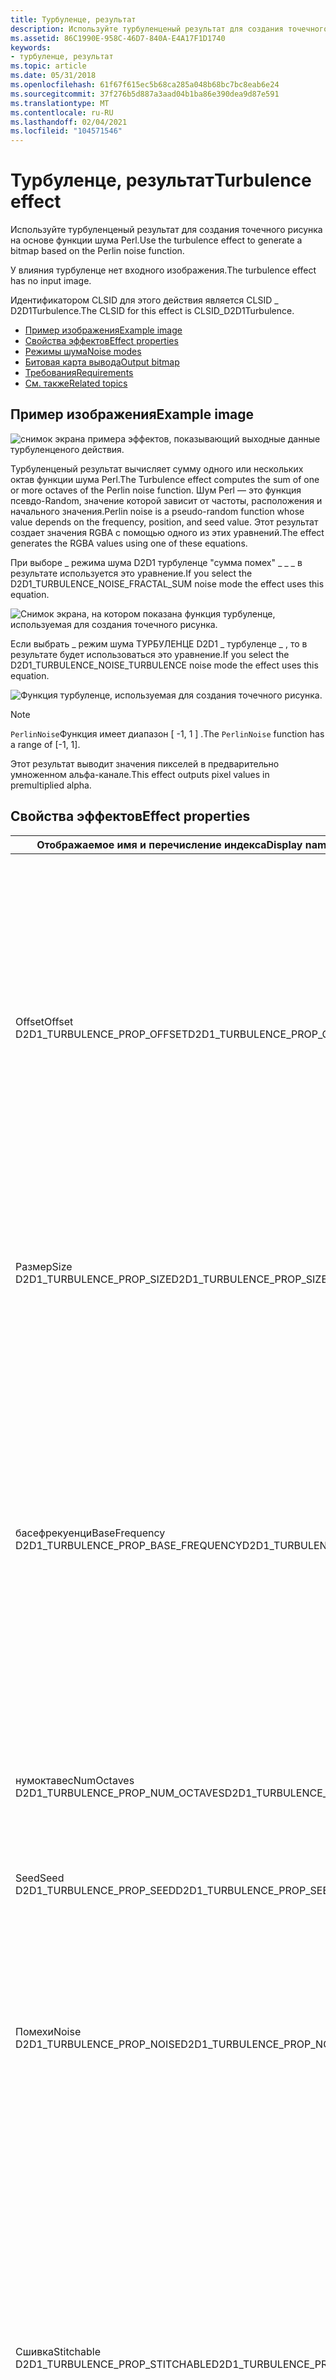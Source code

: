 ```yaml
---
title: Турбуленце, результат
description: Используйте турбуленценый результат для создания точечного рисунка на основе функции шума Perl.
ms.assetid: 86C1990E-958C-46D7-840A-E4A17F1D1740
keywords:
- турбуленце, результат
ms.topic: article
ms.date: 05/31/2018
ms.openlocfilehash: 61f67f615ec5b68ca285a048b68bc7bc8eab6e24
ms.sourcegitcommit: 37f276b5d887a3aad04b1ba86e390dea9d87e591
ms.translationtype: MT
ms.contentlocale: ru-RU
ms.lasthandoff: 02/04/2021
ms.locfileid: "104571546"
---
```

# <a name="turbulence-effect"></a><span data-ttu-id="71052-104">Турбуленце, результат</span><span class="sxs-lookup"><span data-stu-id="71052-104">Turbulence effect</span></span>

<span data-ttu-id="71052-105">Используйте турбуленценый результат для создания точечного рисунка на основе функции шума Perl.</span><span class="sxs-lookup"><span data-stu-id="71052-105">Use the turbulence effect to generate a bitmap based on the Perlin noise function.</span></span>

<span data-ttu-id="71052-106">У влияния турбуленце нет входного изображения.</span><span class="sxs-lookup"><span data-stu-id="71052-106">The turbulence effect has no input image.</span></span>

<span data-ttu-id="71052-107">Идентификатором CLSID для этого действия является CLSID \_ D2D1Turbulence.</span><span class="sxs-lookup"><span data-stu-id="71052-107">The CLSID for this effect is CLSID\_D2D1Turbulence.</span></span>

-   [<span data-ttu-id="71052-108">Пример изображения</span><span class="sxs-lookup"><span data-stu-id="71052-108">Example image</span></span>](#example-image)
-   [<span data-ttu-id="71052-109">Свойства эффектов</span><span class="sxs-lookup"><span data-stu-id="71052-109">Effect properties</span></span>](#effect-properties)
-   [<span data-ttu-id="71052-110">Режимы шума</span><span class="sxs-lookup"><span data-stu-id="71052-110">Noise modes</span></span>](#noise-modes)
-   [<span data-ttu-id="71052-111">Битовая карта вывода</span><span class="sxs-lookup"><span data-stu-id="71052-111">Output bitmap</span></span>](#output-bitmap)
-   [<span data-ttu-id="71052-112">Требования</span><span class="sxs-lookup"><span data-stu-id="71052-112">Requirements</span></span>](#requirements)
-   [<span data-ttu-id="71052-113">См. также</span><span class="sxs-lookup"><span data-stu-id="71052-113">Related topics</span></span>](#related-topics)

## <a name="example-image"></a><span data-ttu-id="71052-114">Пример изображения</span><span class="sxs-lookup"><span data-stu-id="71052-114">Example image</span></span>

![снимок экрана примера эффектов, показывающий выходные данные турбуленценого действия.](images/32-turbulence.png)

<span data-ttu-id="71052-116">Турбуленценый результат вычисляет сумму одного или нескольких октав функции шума Perl.</span><span class="sxs-lookup"><span data-stu-id="71052-116">The Turbulence effect computes the sum of one or more octaves of the Perlin noise function.</span></span> <span data-ttu-id="71052-117">Шум Perl — это функция псевдо-Random, значение которой зависит от частоты, расположения и начального значения.</span><span class="sxs-lookup"><span data-stu-id="71052-117">Perlin noise is a pseudo-random function whose value depends on the frequency, position, and seed value.</span></span> <span data-ttu-id="71052-118">Этот результат создает значения RGBA с помощью одного из этих уравнений.</span><span class="sxs-lookup"><span data-stu-id="71052-118">The effect generates the RGBA values using one of these equations.</span></span>

<span data-ttu-id="71052-119">При выборе \_ режима шума D2D1 турбуленце "сумма помех" \_ \_ \_ в результате используется это уравнение.</span><span class="sxs-lookup"><span data-stu-id="71052-119">If you select the D2D1\_TURBULENCE\_NOISE\_FRACTAL\_SUM noise mode the effect uses this equation.</span></span>

![Снимок экрана, на котором показана функция турбуленце, используемая для создания точечного рисунка.](images/turbulence-equation1.png)

<span data-ttu-id="71052-121">Если выбрать \_ режим шума ТУРБУЛЕНЦЕ D2D1 \_ турбуленце \_ , то в результате будет использоваться это уравнение.</span><span class="sxs-lookup"><span data-stu-id="71052-121">If you select the D2D1\_TURBULENCE\_NOISE\_TURBULENCE noise mode the effect uses this equation.</span></span>

![Функция турбуленце, используемая для создания точечного рисунка.](images/turbulence-equation2.png)

> [!Note]  
> <span data-ttu-id="71052-123">`PerlinNoise`Функция имеет диапазон \[ -1, 1 \] .</span><span class="sxs-lookup"><span data-stu-id="71052-123">The `PerlinNoise` function has a range of \[-1, 1\].</span></span>

 

<span data-ttu-id="71052-124">Этот результат выводит значения пикселей в предварительно умноженном альфа-канале.</span><span class="sxs-lookup"><span data-stu-id="71052-124">This effect outputs pixel values in premultiplied alpha.</span></span>

## <a name="effect-properties"></a><span data-ttu-id="71052-125">Свойства эффектов</span><span class="sxs-lookup"><span data-stu-id="71052-125">Effect properties</span></span>



<table>
<colgroup>
<col style="width: 50%" />
<col style="width: 50%" />
</colgroup>
<thead>
<tr class="header">
<th><span data-ttu-id="71052-126">Отображаемое имя и перечисление индекса</span><span class="sxs-lookup"><span data-stu-id="71052-126">Display name and index enumeration</span></span></th>
<th><span data-ttu-id="71052-127">Описание</span><span class="sxs-lookup"><span data-stu-id="71052-127">Description</span></span></th>
</tr>
</thead>
<tbody>
<tr class="odd">
<td><span data-ttu-id="71052-128">Offset</span><span class="sxs-lookup"><span data-stu-id="71052-128">Offset</span></span><br/> <span data-ttu-id="71052-129">D2D1_TURBULENCE_PROP_OFFSET</span><span class="sxs-lookup"><span data-stu-id="71052-129">D2D1_TURBULENCE_PROP_OFFSET</span></span><br/></td>
<td><span data-ttu-id="71052-130">Координаты, в которых создаются выходные данные турбуленце.</span><span class="sxs-lookup"><span data-stu-id="71052-130">The coordinates where the turbulence output is generated.</span></span><br/> <span data-ttu-id="71052-131">Алгоритм, используемый для создания шума в Perl, зависит от позиции, поэтому другое смещение приводит к различным выходным данным.</span><span class="sxs-lookup"><span data-stu-id="71052-131">The algorithm used to generate the Perlin noise is position dependent, so a different offset results in a different output.</span></span> <span data-ttu-id="71052-132">Это свойство не привязано, а единицы измерения указаны в параметрах DIP</span><span class="sxs-lookup"><span data-stu-id="71052-132">This property is not bounded and the units are specified in DIPs</span></span> <br/>
<blockquote>
[!Note]<br />
<span data-ttu-id="71052-133">Смещение не имеет того же результата, что и преобразование, так как выходные данные функции шума имеют бесконечное значение, а функция обходит плитку.</span><span class="sxs-lookup"><span data-stu-id="71052-133">The offset does not have the same effect as a translation because the noise function output is infinite and the function will wrap around the tile.</span></span>
</blockquote>
<br/> <span data-ttu-id="71052-134">Тип — D2D1_VECTOR_2F.</span><span class="sxs-lookup"><span data-stu-id="71052-134">The type is D2D1_VECTOR_2F.</span></span><br/> <span data-ttu-id="71052-135">Значение по умолчанию — {0.0 f, 0,0 f}.</span><span class="sxs-lookup"><span data-stu-id="71052-135">The default value is {0.0f, 0.0f}.</span></span><br/></td>
</tr>
<tr class="even">
<td><span data-ttu-id="71052-136">Размер</span><span class="sxs-lookup"><span data-stu-id="71052-136">Size</span></span><br/> <span data-ttu-id="71052-137">D2D1_TURBULENCE_PROP_SIZE</span><span class="sxs-lookup"><span data-stu-id="71052-137">D2D1_TURBULENCE_PROP_SIZE</span></span><br/></td>
<td><span data-ttu-id="71052-138">Размер выходных данных турбуленце.</span><span class="sxs-lookup"><span data-stu-id="71052-138">The size of the turbulence output.</span></span><br/> <span data-ttu-id="71052-139">Это свойство не привязано, а единицы измерения указаны в параметрах DIP</span><span class="sxs-lookup"><span data-stu-id="71052-139">This property is not bounded and the units are specified in DIPs</span></span> <br/>
<br/> <span data-ttu-id="71052-140">Тип — D2D1_VECTOR_2F.</span><span class="sxs-lookup"><span data-stu-id="71052-140">The type is D2D1_VECTOR_2F.</span></span><br/> <span data-ttu-id="71052-141">Значение по умолчанию — {0.0 f, 0,0 f}.</span><span class="sxs-lookup"><span data-stu-id="71052-141">The default value is {0.0f, 0.0f}.</span></span><br/></td>
</tr>
<tr class="odd">
<td><span data-ttu-id="71052-142">басефрекуенци</span><span class="sxs-lookup"><span data-stu-id="71052-142">BaseFrequency</span></span><br/> <span data-ttu-id="71052-143">D2D1_TURBULENCE_PROP_BASE_FREQUENCY</span><span class="sxs-lookup"><span data-stu-id="71052-143">D2D1_TURBULENCE_PROP_BASE_FREQUENCY</span></span><br/></td>
<td><span data-ttu-id="71052-144">Базовые частоты в направлении X и Y.</span><span class="sxs-lookup"><span data-stu-id="71052-144">The base frequencies in the X and Y direction.</span></span> <span data-ttu-id="71052-145">Это свойство имеет тип float и должно быть больше 0.</span><span class="sxs-lookup"><span data-stu-id="71052-145">This property is a float and must be greater than 0.</span></span> <span data-ttu-id="71052-146">Единицы указываются в 1/DIP.</span><span class="sxs-lookup"><span data-stu-id="71052-146">The units are specified in 1/DIPs.</span></span> <br/> <span data-ttu-id="71052-147">Значение 1 (1/DIP) для базовой частоты приводит к получению помех в Perl для завершения всего цикла между двумя пикселями.</span><span class="sxs-lookup"><span data-stu-id="71052-147">A value of 1 (1/DIPs) for the base frequency results in the Perlin noise completing an entire cycle between two pixels.</span></span> <span data-ttu-id="71052-148">Простота интерполяции этих точек приводит к совершенно случайным пикселям, так как между пикселями нет никакой корреляции.</span><span class="sxs-lookup"><span data-stu-id="71052-148">The ease interpolation for these pixels results in completely random pixels, since there is no correlation between the pixels.</span></span><br/> <span data-ttu-id="71052-149">При значении 0,1 (1/DIP) для базовой частоты функция шума Perl повторяется каждые 10 DIP.</span><span class="sxs-lookup"><span data-stu-id="71052-149">A value of 0.1(1/DIPs) for the base frequency, the Perlin noise function repeats every 10 DIPs.</span></span> <span data-ttu-id="71052-150">Это приводит к получению корреляции между пикселями, а типичный турбуленце-результат является видимым.</span><span class="sxs-lookup"><span data-stu-id="71052-150">This results in correlation between pixels and the typical turbulence effect is visible.</span></span><br/> <span data-ttu-id="71052-151">Тип — D2D1_VECTOR_2F.</span><span class="sxs-lookup"><span data-stu-id="71052-151">The type is D2D1_VECTOR_2F.</span></span><br/> <span data-ttu-id="71052-152">Значение по умолчанию — {0,01 f, 0,01 f}.</span><span class="sxs-lookup"><span data-stu-id="71052-152">The default value is {0.01f, 0.01f}.</span></span><br/></td>
</tr>
<tr class="even">
<td><span data-ttu-id="71052-153">нумоктавес</span><span class="sxs-lookup"><span data-stu-id="71052-153">NumOctaves</span></span><br/> <span data-ttu-id="71052-154">D2D1_TURBULENCE_PROP_NUM_OCTAVES</span><span class="sxs-lookup"><span data-stu-id="71052-154">D2D1_TURBULENCE_PROP_NUM_OCTAVES</span></span><br/></td>
<td><span data-ttu-id="71052-155">Число октав для функции noise.</span><span class="sxs-lookup"><span data-stu-id="71052-155">The number of octaves for the noise function.</span></span> <span data-ttu-id="71052-156">Это свойство является UINT32 и должно быть больше 0.</span><span class="sxs-lookup"><span data-stu-id="71052-156">This property is a UINT32 and must be greater than 0.</span></span><br/> <span data-ttu-id="71052-157">Тип — UINT32.</span><span class="sxs-lookup"><span data-stu-id="71052-157">The type is UINT32.</span></span><br/> <span data-ttu-id="71052-158">Значение по умолчанию — 1.</span><span class="sxs-lookup"><span data-stu-id="71052-158">The default value is 1.</span></span><br/></td>
</tr>
<tr class="odd">
<td><span data-ttu-id="71052-159">Seed</span><span class="sxs-lookup"><span data-stu-id="71052-159">Seed</span></span><br/> <span data-ttu-id="71052-160">D2D1_TURBULENCE_PROP_SEED</span><span class="sxs-lookup"><span data-stu-id="71052-160">D2D1_TURBULENCE_PROP_SEED</span></span><br/></td>
<td><span data-ttu-id="71052-161">Начальное значение генератора псевдослучайных чисел.</span><span class="sxs-lookup"><span data-stu-id="71052-161">The seed for the pseudo random generator.</span></span> <span data-ttu-id="71052-162">Это свойство не ограничено.</span><span class="sxs-lookup"><span data-stu-id="71052-162">This property is unbounded.</span></span><br/> <span data-ttu-id="71052-163">Тип — UINT32.</span><span class="sxs-lookup"><span data-stu-id="71052-163">The type is UINT32.</span></span><br/> <span data-ttu-id="71052-164">Значение по умолчанию — 0.</span><span class="sxs-lookup"><span data-stu-id="71052-164">The default value is 0.</span></span><br/></td>
</tr>
<tr class="even">
<td><span data-ttu-id="71052-165">Помехи</span><span class="sxs-lookup"><span data-stu-id="71052-165">Noise</span></span><br/> <span data-ttu-id="71052-166">D2D1_TURBULENCE_PROP_NOISE</span><span class="sxs-lookup"><span data-stu-id="71052-166">D2D1_TURBULENCE_PROP_NOISE</span></span><br/></td>
<td><span data-ttu-id="71052-167">Режим шума турбуленце.</span><span class="sxs-lookup"><span data-stu-id="71052-167">The turbulence noise mode.</span></span> <span data-ttu-id="71052-168">Это свойство может быть либо <em>фракталом Sum</em> , либо <em>турбуленце</em>.</span><span class="sxs-lookup"><span data-stu-id="71052-168">This property can be either <em>fractal sum</em> or <em>turbulence</em>.</span></span> <span data-ttu-id="71052-169">Указывает, создавать ли точечный рисунок на основе шума фрактала или функции Турбуленце.</span><span class="sxs-lookup"><span data-stu-id="71052-169">Indicates whether to generate a bitmap based on Fractal Noise or the Turbulence function.</span></span> <span data-ttu-id="71052-170">Дополнительные сведения см. в разделе <a href="#noise-modes">режимы шума</a> .</span><span class="sxs-lookup"><span data-stu-id="71052-170">See <a href="#noise-modes">Noise modes</a> for more info.</span></span> <br/> <span data-ttu-id="71052-171">Тип — D2D1_TURBULENCE_NOISE.</span><span class="sxs-lookup"><span data-stu-id="71052-171">The type is D2D1_TURBULENCE_NOISE.</span></span><br/> <span data-ttu-id="71052-172">Значение по умолчанию — D2D1_TURBULENCE_NOISE_FRACTAL_SUM.</span><span class="sxs-lookup"><span data-stu-id="71052-172">The default value is D2D1_TURBULENCE_NOISE_FRACTAL_SUM.</span></span><br/></td>
</tr>
<tr class="odd">
<td><span data-ttu-id="71052-173">Сшивка</span><span class="sxs-lookup"><span data-stu-id="71052-173">Stitchable</span></span><br/> <span data-ttu-id="71052-174">D2D1_TURBULENCE_PROP_STITCHABLE</span><span class="sxs-lookup"><span data-stu-id="71052-174">D2D1_TURBULENCE_PROP_STITCHABLE</span></span><br/></td>
<td><span data-ttu-id="71052-175">Включает или выключает сшивания.</span><span class="sxs-lookup"><span data-stu-id="71052-175">Turns stitching on or off.</span></span> <span data-ttu-id="71052-176">Базовая частота корректируется таким образом, чтобы выходное растровое изображение можно было скомпоновать.</span><span class="sxs-lookup"><span data-stu-id="71052-176">The base frequency is adjusted so that output bitmap can be stitched.</span></span> <span data-ttu-id="71052-177">Это полезно, если требуется мозаичное заполнение нескольких копий выходных данных эффектов турбуленце.</span><span class="sxs-lookup"><span data-stu-id="71052-177">This is useful if you want to tile multiple copies of the turbulence effect output.</span></span>
<ul>
<li><span data-ttu-id="71052-178">True. Выходное растровое изображение может быть мозаичным (с помощью эффектов плитки) без внешнего вида пристыков.</span><span class="sxs-lookup"><span data-stu-id="71052-178">True   The output bitmap can be tiled (using the tile effect) without the appearance of seams.</span></span> <span data-ttu-id="71052-179">Базовая частота корректируется таким образом, чтобы выходное растровое изображение можно было скомпоновать.</span><span class="sxs-lookup"><span data-stu-id="71052-179">The base frequency is adjusted so that output bitmap can be stitched.</span></span></li>
<li><span data-ttu-id="71052-180">False. Базовая частота не корректируется, поэтому при мозаичном отображении точечного рисунка могут отображаться стыки.</span><span class="sxs-lookup"><span data-stu-id="71052-180">False   The base frequency is not adjusted, so seams may appear between tiles if the bitmap is tiled.</span></span></li>
</ul>
<br/> <span data-ttu-id="71052-181">Тип — BOOL.</span><span class="sxs-lookup"><span data-stu-id="71052-181">The type is BOOL.</span></span><br/> <span data-ttu-id="71052-182">Значение по умолчанию — FALSE.</span><span class="sxs-lookup"><span data-stu-id="71052-182">The default value is FALSE.</span></span><br/></td>
</tr>
</tbody>
</table>



 

## <a name="noise-modes"></a><span data-ttu-id="71052-183">Режимы шума</span><span class="sxs-lookup"><span data-stu-id="71052-183">Noise modes</span></span>



| <span data-ttu-id="71052-184">Перечисление</span><span class="sxs-lookup"><span data-stu-id="71052-184">Enumeration</span></span>                           | <span data-ttu-id="71052-185">Описание</span><span class="sxs-lookup"><span data-stu-id="71052-185">Description</span></span>                                                                           |
|---------------------------------------|---------------------------------------------------------------------------------------|
| <span data-ttu-id="71052-186">\_ \_ \_ Сумма фрактала шума D2D1 турбуленце \_</span><span class="sxs-lookup"><span data-stu-id="71052-186">D2D1\_TURBULENCE\_NOISE\_FRACTAL\_SUM</span></span> | <span data-ttu-id="71052-187">Вычисляет сумму октав, сдвигя выходного диапазона от \[ -1, 1 \] до \[ 0, 1 \] .</span><span class="sxs-lookup"><span data-stu-id="71052-187">Computes a sum of the octaves, shifting the output range from \[-1, 1\], to \[0, 1\].</span></span> |
| <span data-ttu-id="71052-188">D2D1 \_ турбуленце \_ шум \_ турбуленце</span><span class="sxs-lookup"><span data-stu-id="71052-188">D2D1\_TURBULENCE\_NOISE\_TURBULENCE</span></span>   | <span data-ttu-id="71052-189">Вычисляет сумму абсолютного значения каждого Октава.</span><span class="sxs-lookup"><span data-stu-id="71052-189">Computes a sum of the absolute value of each octave.</span></span>                                  |



 

> [!Note]  
> <span data-ttu-id="71052-190">Ни один из режимов не содержит явный срез выходных значений.</span><span class="sxs-lookup"><span data-stu-id="71052-190">Neither mode contains an explicit clamp of the output values.</span></span>

 

## <a name="output-bitmap"></a><span data-ttu-id="71052-191">Битовая карта вывода</span><span class="sxs-lookup"><span data-stu-id="71052-191">Output bitmap</span></span>

<span data-ttu-id="71052-192">Этот результат приводит к созданию точечного рисунка с логически бесконечным размером.</span><span class="sxs-lookup"><span data-stu-id="71052-192">This effect generates a logically infinite sized bitmap.</span></span>

## <a name="requirements"></a><span data-ttu-id="71052-193">Требования</span><span class="sxs-lookup"><span data-stu-id="71052-193">Requirements</span></span>



| <span data-ttu-id="71052-194">Требование</span><span class="sxs-lookup"><span data-stu-id="71052-194">Requirement</span></span> | <span data-ttu-id="71052-195">Значение</span><span class="sxs-lookup"><span data-stu-id="71052-195">Value</span></span> |
|--------------------------|------------------------------------------------------------------------------------|
| <span data-ttu-id="71052-196">Минимальная версия клиента</span><span class="sxs-lookup"><span data-stu-id="71052-196">Minimum supported client</span></span> | <span data-ttu-id="71052-197">Windows 8 и обновление платформы для \[ классических приложений Windows 7 \| приложения для Магазина Windows\]</span><span class="sxs-lookup"><span data-stu-id="71052-197">Windows 8 and Platform Update for Windows 7 \[desktop apps \| Windows Store apps\]</span></span> |
| <span data-ttu-id="71052-198">Минимальная версия сервера</span><span class="sxs-lookup"><span data-stu-id="71052-198">Minimum supported server</span></span> | <span data-ttu-id="71052-199">Windows 8 и обновление платформы для \[ классических приложений Windows 7 \| приложения для Магазина Windows\]</span><span class="sxs-lookup"><span data-stu-id="71052-199">Windows 8 and Platform Update for Windows 7 \[desktop apps \| Windows Store apps\]</span></span> |
| <span data-ttu-id="71052-200">Header</span><span class="sxs-lookup"><span data-stu-id="71052-200">Header</span></span>                   | <span data-ttu-id="71052-201">d2d1effects. h</span><span class="sxs-lookup"><span data-stu-id="71052-201">d2d1effects.h</span></span>                                                                      |
| <span data-ttu-id="71052-202">Библиотека</span><span class="sxs-lookup"><span data-stu-id="71052-202">Library</span></span>                  | <span data-ttu-id="71052-203">D2D1. lib, дксгуид. lib</span><span class="sxs-lookup"><span data-stu-id="71052-203">d2d1.lib, dxguid.lib</span></span>                                                               |



 

## <a name="related-topics"></a><span data-ttu-id="71052-204">См. также</span><span class="sxs-lookup"><span data-stu-id="71052-204">Related topics</span></span>

<dl> <dt>

[<span data-ttu-id="71052-205">**ID2D1Effect**</span><span class="sxs-lookup"><span data-stu-id="71052-205">**ID2D1Effect**</span></span>](/windows/win32/api/d2d1_1/nn-d2d1_1-id2d1effect)
</dt> </dl>

 


